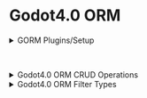 # Godot4.0 ORM

<details>
<summary>GORM Plugins/Setup</summary>
&nbsp;&nbsp;<details>
  <summary>GrimmJSON Plugin (Local data management, good for local save systems)</summary>

- Configuration:
```gdscript
  $GORM.Configure($GORM/GrimmJSON, {}, {
    "ExampleCollection":{
      "example_default_value":0,
    }
  })
```
</details>

&nbsp;&nbsp;<details>
  <summary>(WIP) MongoDBAtlas DataAPI Plugin (https://cloud.mongodb.com/)</summary>
** Disclaimer, you have to manage your collections via Atlas as the API restricts this action

** Disclaimer, this plugin is a WIP and not done yet.

- Base URL:
![image](https://github.com/grimmtotal/GORM/assets/83027121/315390e3-f9e5-4abc-bd4a-0287748c6a71)


- Data Source:
![image](https://github.com/grimmtotal/GORM/assets/83027121/e608447e-5e22-4dec-8fe3-f82146453991)


- Configuration:
```gdscript
  $GORM.Configure($GORM/MongoDBAtlas,
  {
        "api_key":"your_api_key",
    "base_url":"your_base_url",
    "data_source": "your_data_source",
    "database": "your_database",
  },
  {
    "ExampleCollection":{
      "example_default_value":0,
    }
  })
```
</details>

&nbsp;&nbsp;<details>
  <summary>(TBD) PostgreSQL Plugin</summary>
</details>
  
</details>



&nbsp;&nbsp;<details>
<summary>Godot4.0 ORM CRUD Operations</summary>

## Table of Contents
- [Create](#create)
- [Read](#read)
- [Update](#update)
- [Delete](#delete)
- [CreateCollection](#createcollection)
- [DeleteCollection](#deletecollection)

### Create

To add new records to your collection, you can use the `Create` operation.

**Syntax:**
```gdscript
$GORM.Create("CollectionName", {"field1": value1, "field2": value2})
```

**Example:**
```gdscript
$GORM.Create("Users", {"name": "John", "age": 30})
```

---

### Read

The `Read` operation helps you to retrieve records based on certain conditions.

**Syntax:**
```gdscript
$GORM.Read("CollectionName", {"field__filter_type": value})
```

**Example:**
```gdscript
$GORM.Read("Users", {"name__icontains": "oh"})
```

---

### Update

The `Update` operation allows you to modify existing records in your collection.

**Syntax:**
```gdscript
$GORM.Update("CollectionName", {"field1": new_value1}, {"field__filter_type": value})
```

**Example:**
```gdscript
$GORM.Update("Users", {"age": 31}, {"name__exact": "John"})
```

---

### Delete

The `Delete` operation helps you remove records from your collection.

**Syntax:**
```gdscript
$GORM.Delete("CollectionName", {"field__filter_type": value})
```

**Example:**
```gdscript
$GORM.Delete("Users", {"age__lt": 18})
```

---

### CreateCollection

The `CreateCollection` operation allows you to create a new collection.

**Syntax:**
```gdscript
$GORM.CreateCollection("NewCollectionName")
```

**Example:**
```gdscript
$GORM.CreateCollection("Cars")
```

---

### DeleteCollection

The `DeleteCollection` operation allows you to delete an existing collection.

**Syntax:**
```gdscript
$GORM.DeleteCollection("CollectionName")
```

**Example:**
```gdscript
$GORM.DeleteCollection("Cars")
```

</details>


<details>
<summary>Godot4.0 ORM Filter Types</summary>

## Table of Contents
- [Exact Match (`exact`) [`default behavior`]](#exact)
- [Case-Insensitive Exact Match (`iexact`)](#iexact)
- [Contains String (`contains`)](#contains)
- [Case-Insensitive Contains String (`icontains`)](#icontains)
- [Greater Than (`gt`)](#gt)
- [Greater Than or Equal To (`gte`)](#gte)
- [Less Than (`lt`)](#lt)
- [Less Than or Equal To (`lte`)](#lte)
- [In List (`in`)](#in)
- [Within Range (`range`)](#range)
- [Is Null (`isnull`)](#isnull)
- [Regular Expression Match (`regex`)](#regex)
- [Case-Insensitive Regular Expression Match (`iregex`)](#iregex)
- [Starts With (`startswith`)](#startswith)
- [Case-Insensitive Starts With (`istartswith`)](#istartswith)
- [Ends With (`endswith`)](#endswith)
- [Case-Insensitive Ends With (`iendswith`)](#iendswith)


### `exact`

Checks for an exact match.

**Example:**
```gdscript
$GORM.Read("ExampleCollection", {"name__exact": "John"})
```

### `iexact`

Case-insensitive exact match.

**Example:**
```gdscript
$GORM.Read("ExampleCollection", {"name__iexact": "john"})
```

### `contains`

Checks if the field contains the given string.

**Example:**
```gdscript
$GORM.Read("ExampleCollection", {"name__contains": "oh"})
```

### `icontains`

Case-insensitive containment check.

**Example:**
```gdscript
$GORM.Read("ExampleCollection", {"name__icontains": "oh"})
```

### `gt`

Greater than; works with numbers.

**Example:**
```gdscript
$GORM.Read("ExampleCollection", {"age__gt": 30})
```

### `gte`

Greater than or equal to; works with numbers.

**Example:**
```gdscript
$GORM.Read("ExampleCollection", {"age__gte": 30})
```

### `lt`

Less than; works with numbers.

**Example:**
```gdscript
$GORM.Read("ExampleCollection", {"age__lt": 30})
```

### `lte`

Less than or equal to; works with numbers.

**Example:**
```gdscript
$GORM.Read("ExampleCollection", {"age__lte": 30})
```

### `in`

Checks if the field value is in the given list.

**Example:**
```gdscript
$GORM.Read("ExampleCollection", {"world_state__in": ["started", "ended", "ending"]})
```

### `range`

Checks if the field value falls within a given range.

**Example:**
```gdscript
$GORM.Read("ExampleCollection", {"age__range": [30, 40]})
```

### `isnull`

Checks if the field value is null or not.

**Example:**
```gdscript
$GORM.Read("ExampleCollection", {"email__isnull": true})
```

### `regex`

Checks if the field value matches the regular expression.

**Example:**
```gdscript
$GORM.Read("ExampleCollection", {"name__regex": "^Jo"})
```

### `iregex`

Case-insensitive regular expression match.

**Example:**
```gdscript
$GORM.Read("ExampleCollection", {"name__iregex": "^jo"})
```

### `startswith`

Checks if the field value starts with the given string.

**Example:**
```gdscript
$GORM.Read("ExampleCollection", {"name__startswith": "Jo"})
```

### `istartswith`

Case-insensitive check if the field value starts with the given string.

**Example:**
```gdscript
$GORM.Read("ExampleCollection", {"name__istartswith": "jo"})
```

### `endswith`

Checks if the field value ends with the given string.

**Example:**
```gdscript
$GORM.Read("ExampleCollection", {"name__endswith": "n"})
```

### `iendswith`

Case-insensitive check if the field value ends with the given string.

**Example:**
```gdscript
$GORM.Read("ExampleCollection", {"name__iendswith": "N"})
```
</details>
